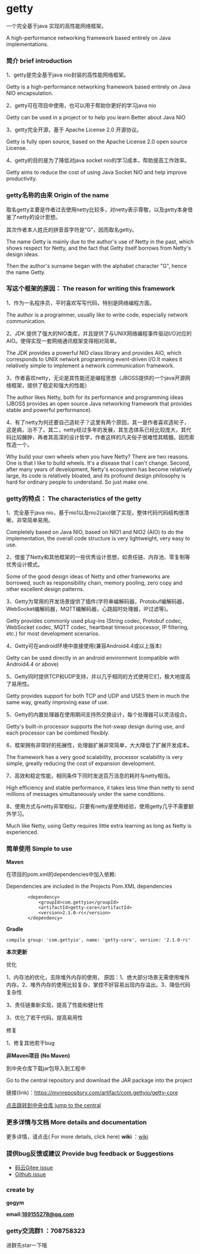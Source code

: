 # getty

一个完全基于java 实现的高性能网络框架。

A high-performance networking framework based entirely on Java implementations.

### 简介 brief introduction

1、getty是完全基于java nio封装的高性能网络框架。

Getty is a high-performance networking framework based entirely on Java NIO encapsulation.

2、getty可在项目中使用，也可以用于帮助你更好的学习java nio

Getty can be used in a project or to help you learn Better about Java NIO

3、getty完全开源，基于 Apache License 2.0 开源协议。

Getty is fully open source, based on the Apache License 2.0 open source License.

4、getty的目的是为了降低对java socket nio的学习成本，帮助提高工作效率。 

Getty aims to reduce the cost of using Java Socket NiO and help improve productivity.

### getty名称的由来 Origin of the name

取名getty主要是作者过去使用netty比较多，对netty表示尊敬，以及getty本身借鉴了netty的设计思想。

其次作者本人姓氏的拼音首字符是“G”，因而取名getty。

The name Getty is mainly due to the author's use of Netty in the past, which shows respect for Netty, and the fact that Getty itself borrows from Netty's design ideas.

Then the author's surname began with the alphabet character "G", hence the name Getty.

### 写这个框架的原因： The reason for writing this framework

1、作为一名程序员，平时喜欢写写代码，特别是网络编程方面。

The author is a programmer, usually like to write code, especially network communication.

2、JDK 提供了强大的NIO类库，并且提供了与UNIX网络编程事件驱动I/O对应的AIO。使得实现一套网络通讯框架变得相对简单。

The JDK provides a powerful NIO class library and provides AIO, which corresponds to UNIX network programming event-driven I/O.It makes it relatively simple to implement a network communication framework.

3、作者喜欢netty，无论是其性能还是编程思想（JBOSS提供的一个java开源网络框架，提供了稳定和强大的性能）

The author likes Netty, both for its performance and programming ideas (JBOSS provides an open source Java networking framework that provides stable and powerful performance).

4、有了netty为何还要自己造轮子？这里有两个原因，其一是作者喜欢造轮子，这是病，治不了。其二，netty经过多年的发展，其生态体系已经比较庞大，其代码比较臃肿，再者其高深的设计哲学，作者这样的凡夫俗子很难悟其精髓。因而索性造一个。

Why build your own wheels when you have Netty?
There are two reasons. One is that I like to build wheels. It's a disease that I can't change.
Second, after many years of development, Netty's ecosystem has become relatively large, its code is relatively bloated, and its profound design philosophy is hard for ordinary people to understand.
So just make one.

### getty的特点： The characteristics of the getty

1、完全基于java nio，基于nio1以及nio2(aio)做了实现，整体代码代码结构很清晰，非常简单易用。

Completely based on Java NIO, based on NIO1 and NIO2 (AIO) to do the implementation, the overall code structure is very lightweight, very easy to use.

2、借鉴了Netty和其他框架的一些优秀设计思想，如责任链、内存池、零复制等优秀设计模式。

Some of the good design ideas of Netty and other frameworks are borrowed, such as responsibility chain, memory pooling, zero copy and other excellent design patterns.

3、Getty为常用的开发场景提供了插件(字符串编解码器，Protobuf编解码器，WebSocket编解码器，MQTT编解码器，心跳超时处理器，IP过滤等)。

Getty provides commonly used plug-ins (String codec, Protobuf codec, WebSocket codec, MQTT codec, heartbeat timeout processor, IP filtering, etc.) for most development scenarios.

4、Getty可在android环境中直接使用(兼容Android4.4或以上版本)

Getty can be used directly in an android environment (compatible with Android4.4 or above)

5、Getty同时提供TCP和UDP支持，并以几乎相同的方式使用它们，极大地提高了易用性。

Getty provides support for both TCP and UDP and USES them in much the same way, greatly improving ease of use.

5、Getty的内置处理器在使用期间支持热交换设计，每个处理器可以灵活组合。

Getty's built-in processor supports the hot-swap design during use, and each processor can be combined flexibly.

6、框架拥有非常好的拓展性，处理器扩展非常简单，大大降低了扩展开发成本。

The framework has a very good scalability, processor scalability is very simple, greatly reducing the cost of expansion development.

7、高效和稳定性能，相同条件下同时发送百万消息的耗时与netty相当。

High efficiency and stable performance, it takes less time than netty to send millions of messages simultaneously under the same conditions.

8、使用方式与netty非常相似，只要有netty是使用经验，使用getty几乎不需要额外学习。

Much like Netty, using Getty requires little extra learning as long as Netty is experienced.

 ### 简单使用 Simple to use

 **Maven** 

在项目的pom.xml的dependencies中加入依赖:

Dependencies are included in the Projects Pom.XML dependencies


```
        <dependency>
            <groupId>com.gettyio</groupId>
            <artifactId>getty-core</artifactId>
            <version>2.1.0-rc</version>
        </dependency>
```

 **Gradle** 


```
compile group: 'com.gettyio', name: 'getty-core', version: '2.1.0-rc'
```


**本次更新**


优化

1、内存池的优化，去除堆外内存的使用，
原因：1、绝大部分场景无需使用堆外内存。2、堆外内存的使用比较复杂，掌控不好容易出现内存溢出。3、降低代码复杂性

3、责任链重新实现，提高了性能和健壮性

3、优化了若干代码，提高易用性

修复

1、修复其他若干bug




 **非Maven项目 (No Maven)** 

到中央仓库下载jar包导入到工程中

Go to the central repository and download the JAR package into the project

链接(link)：https://mvnrepository.com/artifact/com.gettyio/getty-core 

[点击跳转到中央仓库 jump to the central](https://mvnrepository.com/artifact/com.gettyio/getty-core)

 
### 更多详情与文档 More details and documentation

更多详情，请点击( For more details, click here)  **wiki** ：[wiki](https://gitee.com/kokjuis/getty/wikis/pages)

### 提供bug反馈或建议 Provide bug feedback or Suggestions

- [码云Gitee issue](https://gitee.com/kokjuis/getty/issues)
- [Github issue](https://github.com/gogym/getty/issues)

### create by

 **gogym** 

 **email:189155278@qq.com** 
 
 ### getty交流群1 ：708758323       
 进群先star一下哦



